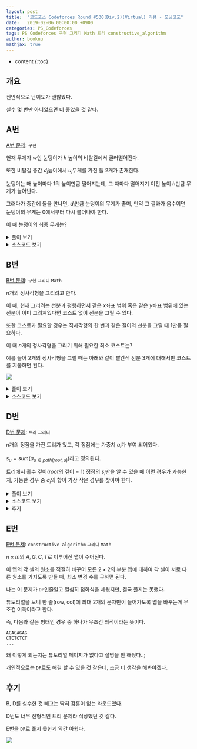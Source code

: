 ```yaml
---
layout: post
title:  "코드포스 Codeforces Round #530(Div.2)(Virtual) 리뷰 - 모닝코포"
date:   2019-02-06 00:00:00 +0900
categories: PS_Codeforces
tags: PS Codeforces 구현 그리디 Math 트리 constructive_algorithm
author: booknu
mathjax: true
---
```


* content
{:toc}

## 개요
전반적으로 난이도가 괜찮았다.

실수 몇 번만 아니었으면 더 좋았을 것 같다.

## A번

[A번 문제](http://codeforces.com/contest/1099/problem/A): `구현`

현재 무게가 $w$인 눈덩이가 $h$ 높이의 비탈길에서 굴러떨어진다.

또한 비탈길 중간 $d_i$높이에서 $u_i$무게를 가진 돌 $2$개가 존재한다.

눈덩이는 매 높이마다 $1$의 높이만큼 떨어지는데, 그 때마다 떨어지기 이전 높이 $h$만큼 무게가 늘어난다.

그러다가 중간에 돌을 만나면, $d_i$만큼 눈덩이의 무게가 줄며, 만약 그 결과가 음수이면 눈덩이의 무게는 0에서부터 다시 불어나야 한다.

이 때 눈덩이의 최종 무게는?

<details>
<summary>풀이 보기</summary>
<div markdown="1">

단순 구현문제이다.

위에서 서술한 그대로 구현하면 된다.

</div>
</details>

<details>
<summary>소스코드 보기</summary>
<div markdown="1">

```cpp
#include <bits/stdc++.h>
using namespace std;

#ifdef LOCAL_BOOKNU
#define debug(...) cerr << "[" << #__VA_ARGS__ << "]:", debug_out(__VA_ARGS__)
#else
#define debug(...) 42
#endif

// ........................macro.......................... //
#define FOR(i, f, n) for(int (i) = (f); (i) < (int)(n); ++(i))
#define RFOR(i, f, n) for(int (i) = (f); (i) >= (int)(n); --(i))
#define pb push_back
#define emb emplace_back
#define fi first
#define se second
#define ENDL '\n'
#define sz(A) (int)(A).size()
#define ALL(A) A.begin(), A.end()
#define UNIQUE(c) (c).resize(unique(ALL(c)) - (c).begin())
#define next next9876
#define prev prev1234
typedef pair<int, int> ii;
typedef pair<int, ii> iii;
typedef vector<int> vi;
typedef vector<vi> vvi;
typedef vector<ii> vii;
typedef vector<vii> vvii;
typedef long long i64;
typedef unsigned long long ui64;
// inline i64 GCD(i64 a, i64 b) { if(b == 0) return a; return GCD(b, a % b); }
inline int getidx(const vi& ar, int x) { return lower_bound(ALL(ar), x) - ar.begin(); } // 좌표 압축에 사용: 정렬된 ar에서 x의 idx를 찾음
inline i64 GCD(i64 a, i64 b) { i64 n; if(a < b) swap(a, b); while(b != 0) { n = a % b; a = b; b = n; } return a; }
inline i64 LCM(i64 a, i64 b) { if(a == 0 || b == 0) return GCD(a, b); return a / GCD(a, b) * b; }
inline i64 CEIL(i64 n, i64 d) { return n / d + (i64)(n % d != 0); } // 음수일 때 이상하게 작동할 수 있음.
inline i64 ROUND(i64 n, i64 d) { return n / d + (i64)((n % d) * 2 >= d); }
inline i64 POW(i64 a, i64 n) {
	assert(0 <= n);
	i64 ret;
	for(ret = 1; n; a = a*a, n /= 2) { if(n%2) ret *= a; }
	return ret;
}
template <class T> ostream& operator<<(ostream& os, vector<T> v) {
	os << "[";
	int cnt = 0;
	for(auto vv : v) { os << vv; if(++cnt < v.size()) os << ","; }
	return os << "]";
}
template <class T> ostream& operator<<(ostream& os, set<T> v) {
	os << "[";
	int cnt = 0;
	for(auto vv : v) { os << vv; if(++cnt < v.size()) os << ","; }
	return os << "]";
}
template <class L, class R> ostream& operator<<(ostream& os, pair<L, R> p) { return os << "(" << p.fi << "," << p.se << ")"; }
void debug_out() { cerr << endl; }
template <typename Head, typename... Tail> void debug_out(Head H, Tail... T) { cerr << " " << H, debug_out(T...); }
// ....................................................... //

int w, h, h1, h2, d1, d2;
void input() {
	cin >> w >> h >> d1 >> h1 >> d2 >> h2;
}

int solve() {
	while(h) {
		w += h;
		if(h == h1) w = max(0, w-d1);
		if(h == h2) w = max(0, w-d2);
		--h;
	}
	cout << w << ENDL;
	return 0;
}

// ................. main .................. //
void execute() {
	input(), solve();
}

int main(void) {
#ifdef LOCAL_BOOKNU
	freopen("input.txt", "r", stdin);
	// freopen("out.txt", "w", stdout);
#endif
	cin.tie(0), ios_base::sync_with_stdio(false);
	execute();
	return 0;
}
// ......................................... //
```

</div>
</details>

## B번

[B번 문제](http://codeforces.com/contest/1099/problem/B): `구현` `그리디` `Math`

$n$개의 정사각형을 그리려고 한다.

이 때, 현재 그리려는 선분과 평행하면서 같은 $x$좌표 범위 혹은 같은 $y$좌표 범위에 있는 선분이 이미 그려져있다면 코스트 없이 선분을 그릴 수 있다.

또한 코스트가 필요할 경우는 직사각형의 한 변과 같은 길이의 선분을 그릴 때 $1$만큼 필요하다.

이 때 $n$개의 정사각형을 그리기 위해 필요한 최소 코스트는?

예를 들어 $2$개의 정사각형을 그릴 때는 아래와 같이 빨간색 선분 3개에 대해서만 코스트를 지불하면 된다.

![]({{site/url}}/img/190206_CF530/B.png)

<details>
<summary>풀이 보기</summary>
<div markdown="1">

그리디하게 생각하면 $w \cdot h$ 범위 내에 정사각형을 채우는 경우는 $w+h$코스트만을 지불하면 된다.

즉, 가장 겉 선분의 코스트만을 지불하면 되는 것이다.

그렇다면 $n$개의 사각형을 $w \cdot h$범위 내에 채우는 가장 효율적인 방법은 무엇일까?

우리는 두 수를 곱할 때 수의 합이 같을 경우 최대한 비슷한 수를 곱하는 것이 가장 큰 값이 된다는 것을 알고 있다.

이것을 그대로 적용하면 $w=h$이거나 $w=h+1$인 경우에 같은 $w+h$를 갖는 경우 중 두 수의 곱이 가장 커지게 된다는 것을 알 수 있다.

따라서 $n \leq w \cdot h$인 $w$, $h$ 중 가장 작은 $w+h$를 위와 같은 방식으로 구하면 된다.

</div>
</details>

<details>
<summary>소스코드 보기</summary>
<div markdown="1">

```cpp
#include <bits/stdc++.h>
using namespace std;

#ifdef LOCAL_BOOKNU
#define debug(...) cerr << "[" << #__VA_ARGS__ << "]:", debug_out(__VA_ARGS__)
#else
#define debug(...) 42
#endif

// ........................macro.......................... //
#define FOR(i, f, n) for(int (i) = (f); (i) < (int)(n); ++(i))
#define RFOR(i, f, n) for(int (i) = (f); (i) >= (int)(n); --(i))
#define pb push_back
#define emb emplace_back
#define fi first
#define se second
#define ENDL '\n'
#define sz(A) (int)(A).size()
#define ALL(A) A.begin(), A.end()
#define UNIQUE(c) (c).resize(unique(ALL(c)) - (c).begin())
#define next next9876
#define prev prev1234
typedef pair<int, int> ii;
typedef pair<int, ii> iii;
typedef vector<int> vi;
typedef vector<vi> vvi;
typedef vector<ii> vii;
typedef vector<vii> vvii;
typedef long long i64;
typedef unsigned long long ui64;
// inline i64 GCD(i64 a, i64 b) { if(b == 0) return a; return GCD(b, a % b); }
inline int getidx(const vi& ar, int x) { return lower_bound(ALL(ar), x) - ar.begin(); } // 좌표 압축에 사용: 정렬된 ar에서 x의 idx를 찾음
inline i64 GCD(i64 a, i64 b) { i64 n; if(a < b) swap(a, b); while(b != 0) { n = a % b; a = b; b = n; } return a; }
inline i64 LCM(i64 a, i64 b) { if(a == 0 || b == 0) return GCD(a, b); return a / GCD(a, b) * b; }
inline i64 CEIL(i64 n, i64 d) { return n / d + (i64)(n % d != 0); } // 음수일 때 이상하게 작동할 수 있음.
inline i64 ROUND(i64 n, i64 d) { return n / d + (i64)((n % d) * 2 >= d); }
inline i64 POW(i64 a, i64 n) {
	assert(0 <= n);
	i64 ret;
	for(ret = 1; n; a = a*a, n /= 2) { if(n%2) ret *= a; }
	return ret;
}
template <class T> ostream& operator<<(ostream& os, vector<T> v) {
	os << "[";
	int cnt = 0;
	for(auto vv : v) { os << vv; if(++cnt < v.size()) os << ","; }
	return os << "]";
}
template <class T> ostream& operator<<(ostream& os, set<T> v) {
	os << "[";
	int cnt = 0;
	for(auto vv : v) { os << vv; if(++cnt < v.size()) os << ","; }
	return os << "]";
}
template <class L, class R> ostream& operator<<(ostream& os, pair<L, R> p) { return os << "(" << p.fi << "," << p.se << ")"; }
void debug_out() { cerr << endl; }
template <typename Head, typename... Tail> void debug_out(Head H, Tail... T) { cerr << " " << H, debug_out(T...); }
// ....................................................... //

i64 x;
void input() {
	cin >> x;
}

int solve() {
	i64 w = 1, h = 1;
	while(w*h < x) {
		++h;
		if(w < h) swap(w, h);
	}
	cout << w+h << ENDL;
	return 0;
}

// ................. main .................. //
void execute() {
	input(), solve();
}

int main(void) {
#ifdef LOCAL_BOOKNU
	freopen("input.txt", "r", stdin);
	// freopen("out.txt", "w", stdout);
#endif
	cin.tie(0), ios_base::sync_with_stdio(false);
	execute();
	return 0;
}
// ......................................... //
```cpp

</div>
</details>

<details>
<summary>후기</summary>
<div markdown="1">

처음에는 $n$의 두 약수 $a$, $b$ 중 $a + b$가 가장 작은 경우를 찾으면 되는줄 알고 한 번 틀렸다.

B번이라고 너무 생각없이 풀었는데, 이런 사소한 실수도 조심해야겠다.

</div>
</details>


## C번

[C번 문제](http://codeforces.com/contest/1099/problem/C): `구현` `그리디`

문자열이 하나 주어지고, 해당 문자열에는 특수 문자 두 가지가 들어가있다.

각 특수문자의 앞에는 무조건 일반 문자가 존재한다.

> $?$ : 앞의 문자를 지우거나 남겨둘 수 있다.
> 
> $*$ : 앞의 문자를 지우거나 $0$번 이상 반복시킬 수 있다.

특수 문자 연산을 적절히 하여 길이가 $k$인 문자열로 만들 수 있을까?

만들 수 있는 경우 해당 문자열을 출력해야 한다.

<details>
<summary>풀이 보기</summary>
<div markdown="1">

단순하게 생각하자.

결과 문자열이 어떻든 상관 없이 길이만 맞추면 된다.

일반문자의 수를 $n$, $?$의 수를 $a$, $*$의 수를 $b$이라고 할 때, 우리가 만들 수 있는 문자열의 길이의 범위는 어떻게 될까?

> $$$n-a-b \leq x \leq n+b \cdot i \ \ \ \ \ (i=임의의 정수)$$$

따라서 만들 문자열 $k$가 위의 범위에 들어가는 경우 결과를 출력하도록 구현만 하면 된다.

급하게 짜느라 구현이 좀 더러워졌는데, 조금만 고치면 더 깔끔하게 구현도 가능 할 것 같다.

</div>
</details>

<details>
<summary>소스코드 보기</summary>
<div markdown="1">

```cpp
#include <bits/stdc++.h>
using namespace std;

#ifdef LOCAL_BOOKNU
#define debug(...) cerr << "[" << #__VA_ARGS__ << "]:", debug_out(__VA_ARGS__)
#else
#define debug(...) 42
#endif

// ........................macro.......................... //
#define FOR(i, f, n) for(int (i) = (f); (i) < (int)(n); ++(i))
#define RFOR(i, f, n) for(int (i) = (f); (i) >= (int)(n); --(i))
#define pb push_back
#define emb emplace_back
#define fi first
#define se second
#define ENDL '\n'
#define sz(A) (int)(A).size()
#define ALL(A) A.begin(), A.end()
#define UNIQUE(c) (c).resize(unique(ALL(c)) - (c).begin())
#define next next9876
#define prev prev1234
typedef pair<int, int> ii;
typedef pair<int, ii> iii;
typedef vector<int> vi;
typedef vector<vi> vvi;
typedef vector<ii> vii;
typedef vector<vii> vvii;
typedef long long i64;
typedef unsigned long long ui64;
// inline i64 GCD(i64 a, i64 b) { if(b == 0) return a; return GCD(b, a % b); }
inline int getidx(const vi& ar, int x) { return lower_bound(ALL(ar), x) - ar.begin(); } // 좌표 압축에 사용: 정렬된 ar에서 x의 idx를 찾음
inline i64 GCD(i64 a, i64 b) { i64 n; if(a < b) swap(a, b); while(b != 0) { n = a % b; a = b; b = n; } return a; }
inline i64 LCM(i64 a, i64 b) { if(a == 0 || b == 0) return GCD(a, b); return a / GCD(a, b) * b; }
inline i64 CEIL(i64 n, i64 d) { return n / d + (i64)(n % d != 0); } // 음수일 때 이상하게 작동할 수 있음.
inline i64 ROUND(i64 n, i64 d) { return n / d + (i64)((n % d) * 2 >= d); }
inline i64 POW(i64 a, i64 n) {
	assert(0 <= n);
	i64 ret;
	for(ret = 1; n; a = a*a, n /= 2) { if(n%2) ret *= a; }
	return ret;
}
template <class T> ostream& operator<<(ostream& os, vector<T> v) {
	os << "[";
	int cnt = 0;
	for(auto vv : v) { os << vv; if(++cnt < v.size()) os << ","; }
	return os << "]";
}
template <class T> ostream& operator<<(ostream& os, set<T> v) {
	os << "[";
	int cnt = 0;
	for(auto vv : v) { os << vv; if(++cnt < v.size()) os << ","; }
	return os << "]";
}
template <class L, class R> ostream& operator<<(ostream& os, pair<L, R> p) { return os << "(" << p.fi << "," << p.se << ")"; }
void debug_out() { cerr << endl; }
template <typename Head, typename... Tail> void debug_out(Head H, Tail... T) { cerr << " " << H, debug_out(T...); }
// ....................................................... //

string s;
int n, k;
void input() {
	cin >> s >> k;
	n = s.size();
}

int solve() {
	int ca = 0, sn = 0;
	FOR(i, 0, n) {
		if(s[i] == '?') ++ca;
		if(s[i] == '*') ++sn;
	}
	n -= (ca+sn);
	if(!(n-ca-sn <= k && (k <= n || sn))) { cout << "Impossible" << ENDL; return 0; }
	int inc = 0, rem = 0;
	if(k > n) inc = k-n;
	if(k < n) rem = n-k;
	debug(inc, rem);
	string ans;
	FOR(i, 0, s.size()) {
		if(s[i] != '*' && s[i] != '?') ans.pb(s[i]);
		else if(inc && s[i] == '*') { FOR(j, 0, inc) ans.pb(s[i-1]); inc = 0; }
		else if(rem && (s[i] == '?' || s[i] == '*')) { ans.pop_back(); rem--; }
	}
	cout << ans << ENDL;
	return 0;
}

// ................. main .................. //
void execute() {
	input(), solve();
}

int main(void) {
#ifdef LOCAL_BOOKNU
	freopen("input.txt", "r", stdin);
	// freopen("out.txt", "w", stdout);
#endif
	cin.tie(0), ios_base::sync_with_stdio(false);
	execute();
	return 0;
}
// ......................................... //
```

</div>
</details>

## D번

[D번 문제](http://codeforces.com/contest/1099/problem/D): `트리` `그리디`

$n$개의 정점을 가진 트리가 있고, 각 정점에는 가중치 $a_i$가 부여 되어있다.

$s_u = sum(a_{u \in path(root, u)})$라고 정의된다.

트리에서 홀수 깊이($root$의 깊이 = 1) 정점의 $s_i$만을 알 수 있을 때 이런 경우가 가능한지, 가능한 경우 중 $a_i$의 합이 가장 작은 경우를 찾아야 한다.

<details>
<summary>풀이 보기</summary>
<div markdown="1">

직관적으로 생각했을 때 최대한 트리의 상위 노드의 $a_i$를 크게 부여하는 것이 무조건 이득이라는 것을 알 수 있다.

따라서 $root$에서부터 `Top-Down`방식으로 $a_i$를 부여해나가면 된다.

이 때, 하위 노드에서 현재까지 $s_{par[u]}$가 어느만큼 채워졌는지에 대한 정보를 인자로 넘겨주면 편하다.

또한 현재 노드가 짝수 깊이의 노드여서 $s_u$가 특정되지 않았다면 $min(s_{v \in child[u]})$값을 채우도록 하면 된다.

불가능한지 여부는 상위 노드의 $s_u$가 하위 노드보다 작은 경우가 있는지에 대한 판단만 하면 된다.

</div>
</details>

<details>
<summary>소스코드 보기</summary>
<div markdown="1">

```cpp
#include <bits/stdc++.h>
using namespace std;

#ifdef LOCAL_BOOKNU
#define debug(...) cerr << "[" << #__VA_ARGS__ << "]:", debug_out(__VA_ARGS__)
#else
#define debug(...) 42
#endif

// ........................macro.......................... //
#define FOR(i, f, n) for(int (i) = (f); (i) < (int)(n); ++(i))
#define RFOR(i, f, n) for(int (i) = (f); (i) >= (int)(n); --(i))
#define pb push_back
#define emb emplace_back
#define fi first
#define se second
#define ENDL '\n'
#define sz(A) (int)(A).size()
#define ALL(A) A.begin(), A.end()
#define UNIQUE(c) (c).resize(unique(ALL(c)) - (c).begin())
#define next next9876
#define prev prev1234
typedef pair<int, int> ii;
typedef pair<int, ii> iii;
typedef vector<int> vi;
typedef vector<vi> vvi;
typedef vector<ii> vii;
typedef vector<vii> vvii;
typedef long long i64;
typedef unsigned long long ui64;
// inline i64 GCD(i64 a, i64 b) { if(b == 0) return a; return GCD(b, a % b); }
inline int getidx(const vi& ar, int x) { return lower_bound(ALL(ar), x) - ar.begin(); } // 좌표 압축에 사용: 정렬된 ar에서 x의 idx를 찾음
inline i64 GCD(i64 a, i64 b) { i64 n; if(a < b) swap(a, b); while(b != 0) { n = a % b; a = b; b = n; } return a; }
inline i64 LCM(i64 a, i64 b) { if(a == 0 || b == 0) return GCD(a, b); return a / GCD(a, b) * b; }
inline i64 CEIL(i64 n, i64 d) { return n / d + (i64)(n % d != 0); } // 음수일 때 이상하게 작동할 수 있음.
inline i64 ROUND(i64 n, i64 d) { return n / d + (i64)((n % d) * 2 >= d); }
inline i64 POW(i64 a, i64 n) {
	assert(0 <= n);
	i64 ret;
	for(ret = 1; n; a = a*a, n /= 2) { if(n%2) ret *= a; }
	return ret;
}
template <class T> ostream& operator<<(ostream& os, vector<T> v) {
	os << "[";
	int cnt = 0;
	for(auto vv : v) { os << vv; if(++cnt < v.size()) os << ","; }
	return os << "]";
}
template <class T> ostream& operator<<(ostream& os, set<T> v) {
	os << "[";
	int cnt = 0;
	for(auto vv : v) { os << vv; if(++cnt < v.size()) os << ","; }
	return os << "]";
}
template <class L, class R> ostream& operator<<(ostream& os, pair<L, R> p) { return os << "(" << p.fi << "," << p.se << ")"; }
void debug_out() { cerr << endl; }
template <typename Head, typename... Tail> void debug_out(Head H, Tail... T) { cerr << " " << H, debug_out(T...); }
// ....................................................... //

const int MAXN = 1e5;
const i64 INF = 0x3fffffffffffffff;
i64 n, ans, ar[MAXN], par[MAXN], ok;
vi g[MAXN];
void input() {
	cin >> n;
	FOR(i, 1, n) cin >> par[i], g[--par[i]].pb(i);
	FOR(i, 0, n) cin >> ar[i];
}

void f(int u, i64 p) {
	if(ar[u] != -1) {
		if(ar[u] < p) {
			ok = -1;
			return;
		} else {
			ans += (ar[u]-p);
			p = ar[u];
		}
	} else if(g[u].size()) {
		i64 sel = INF;
		for(int v : g[u]) sel = min(sel, ar[v]);
		if(p > sel) {
			ok = -1;
			return;
		}
		ans += (sel-p);
		p = sel;
	}
	for(int v : g[u]) f(v, p);
}

int solve() {
	f(0, 0);
	if(ok == -1) cout << -1 << ENDL;
	else cout << ans << ENDL;
	return 0;
}

// ................. main .................. //
void execute() {
	input(), solve();
}

int main(void) {
#ifdef LOCAL_BOOKNU
	freopen("input.txt", "r", stdin);
	// freopen("out.txt", "w", stdout);
#endif
	cin.tie(0), ios_base::sync_with_stdio(false);
	execute();
	return 0;
}
// ......................................... //
```

</div>
</details>

<details>
<summary>후기</summary>
<div markdown="1">

정신줄을 놓고 코딩했는지, 별로 생각을 안 하다가 바로 코딩을 해서 그런지는 모르겠지만 첫 번째 구현 때 식수로 $s_u$가 특정되지 않았을 경우에 대한 처리를 하지 않아서 한 번 틀렸다.

또한 내가 문제를 풀 때는 짝수 노드들에만 $s_u$가 특정되지 않았다는 것을 미처 보지 못했는데, 이 정보를 활용하면 아주 깔끔하게 구현 할 수 있을 것이다.

</div>
</details>

## E번

[E번 문제](http://codeforces.com/contest/1099/problem/E): `constructive algorithm` `그리디` `Math`

$n \times m$의 $A, G, C, T$로 이루어진 맵이 주어진다.

이 맵의 각 셀의 원소를 적절히 바꾸어 모든 $2 \times 2$의 부분 맵에 대하여 각 셀이 서로 다른 원소를 가지도록 만들 때, 최소 변경 수를 구하면 된다.

나는 이 문제가 `DP`인줄알고 열심히 점화식을 세웠지만, 결국 풀지는 못했다.

튜토리얼을 보니 한 줄(row, col)에 최대 2개의 문자만이 들어가도록 맵을 바꾸는게 무조건 이득이라고 한다.

즉, 다음과 같은 형태인 경우 중 하나가 무조건 최적이라는 뜻이다.

```
AGAGAGAG
CTCTCTCT
...
```

왜 이렇게 되는지는 튜토리얼 페이지가 없다고 설명을 안 해줬다..;

개인적으로는 `DP`로도 해결 할 수 있을 것 같은데, 조금 더 생각을 해봐야겠다.

## 후기
B, D를 실수한 것 빼고는 딱히 감흥이 없는 라운드였다.

D번도 너무 전형적인 트리 문제라 식상했던 것 같다.

E번을 `DP`로 풀지 못한게 약간 아쉽다.

![]({{site.url}}/img/190206_CF530/standings.png)